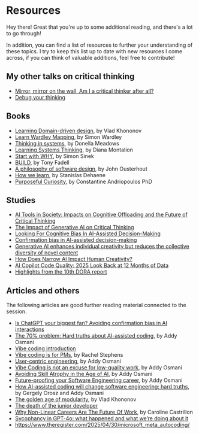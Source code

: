 # Resources

Hey there! Great that you're up to some additional reading, and there's a lot to go through!

In addition, you can find a list of resources to further your understanding of these topics. I try to keep this list up to date with new resources I come across, if you can think of valuable additions, feel free to contribute!

## My other talks on critical thinking

- [Mirror, mirror on the wall, Am I a critical thinker after all?](/mirror-on-the-wall-am-i-a-critical-thinker)
- [Debug your thinking](/debug-your-thinking)

## Books

- [Learning Domain-driven design](https://www.amazon.com/Learning-Domain-Driven-Design-Aligning-Architecture/dp/1098100131), by Vlad Khononov
- [Learn Wardley Mapping](https://learnwardleymapping.com/book/), by Simon Wardley
- [Thinking in systems](https://www.amazon.com/Thinking-Systems-Donella-H-Meadows/dp/1603580557), by Donella Meadows
- [Learning Systems Thinking](https://www.amazon.com/Learning-Systems-Thinking-Essential-Professionals/dp/109815133X), by Diana Montalion
- [Start with WHY](https://www.amazon.com/Start-Why-Leaders-Inspire-Everyone/dp/1591846447), by Simon Sinek
- [BUILD](https://www.amazon.com/Build-Unorthodox-Guide-Making-Things/dp/0063046067), by Tony Fadell
- [A philosophy of software design](https://www.amazon.com/Philosophy-Software-Design-2nd/dp/173210221X), by John Ousterhout
- [How we learn](https://www.amazon.com/How-We-Learn-Brains-Machine/dp/0525559906), by Stanislas Dehaene
- [Purposeful Curiosity](https://www.amazon.com/Purposeful-Curiosity-Power-Asking-Questions/dp/0306847361), by Constantine Andriopoulos PhD

## Studies

- [AI Tools in Society: Impacts on Cognitive Offloading and the Future of Critical Thinking](https://www.mdpi.com/2075-4698/15/1/6)
- [The Impact of Generative AI on Critical Thinking](https://www.microsoft.com/en-us/research/wp-content/uploads/2025/01/lee_2025_ai_critical_thinking_survey.pdf)
- [Looking For Cognitive Bias In AI-Assisted Decision-Making](https://ceur-ws.org/Vol-3825/short1-1.pdf)
- [Confirmation bias in AI-assisted decision-making](https://www.sciencedirect.com/science/article/pii/S2949882124000264)
- [Generative AI enhances individual creativity but reduces the collective diversity of novel content](https://www.science.org/doi/10.1126/sciadv.adn5290)
- [How Does Narrow AI Impact Human Creativity?](https://www.tandfonline.com/doi/full/10.1080/10400419.2024.2378264)
- [AI Copilot Code Quality: 2025 Look Back at 12 Months of Data](https://www.gitclear.com/ai_assistant_code_quality_2025_research)
- [Highlights from the 10th DORA report](https://cloud.google.com/blog/products/devops-sre/announcing-the-2024-dora-report)

## Articles and others

The following articles are good further reading material connected to the session.

- [Is ChatGPT your biggest fan? Avoiding confirmation bias in AI interactions](https://atos.net/en/blog/is-chatgpt-your-biggest-fan-avoiding-confirmation-bias-biased-ai)
- [The 70% problem: Hard truths about AI-assisted coding](https://addyo.substack.com/p/the-70-problem-hard-truths-about), by Addy Osmani
- [Vibe coding introduction](https://x.com/karpathy/status/1886192184808149383 )
- [Vibe coding is for PMs](https://redmonk.com/rstephens/2025/04/18/vibe-coding-is-for-pms/), by Rachel Stephens
- [User-centric engineering](https://addyo.substack.com/p/user-centric-engineering?utm_source=profile&utm_medium=reader2), by Addy Osmani
- [Vibe Coding is not an excuse for low-quality work](https://addyo.substack.com/p/vibe-coding-is-not-an-excuse-for), by Addy Osmani
- [Avoiding Skill Atrophy in the Age of AI](https://addyo.substack.com/p/avoiding-skill-atrophy-in-the-age), by Addy Osmani
- [Future-proofing your Software Engineering career](https://addyo.substack.com/p/future-proofing-your-software-engineering), by Addy Osmani
- [How AI-assisted coding will change software engineering: hard truths](https://substack.com/home/post/p-154200840), by Gergely Orosz and Addy Osmani
- [The golden age of modularity](https://vladikk.com/2025/03/30/golden-age-of-modularity/), by Vlad Khononov
- [The death of the junior developer](https://sourcegraph.com/blog/the-death-of-the-junior-developer)
- [Why Non-Linear Careers Are The Future Of Work](https://www.forbes.com/sites/carolinecastrillon/2025/03/18/why-non-linear-careers-are-the-future-of-work/), by Caroline Castrillon
- [Sycophancy in GPT-4o: what happened and what we’re doing about it](https://openai.com/index/sycophancy-in-gpt-4o/)
- https://www.theregister.com/2025/04/30/microsoft_meta_autocoding/